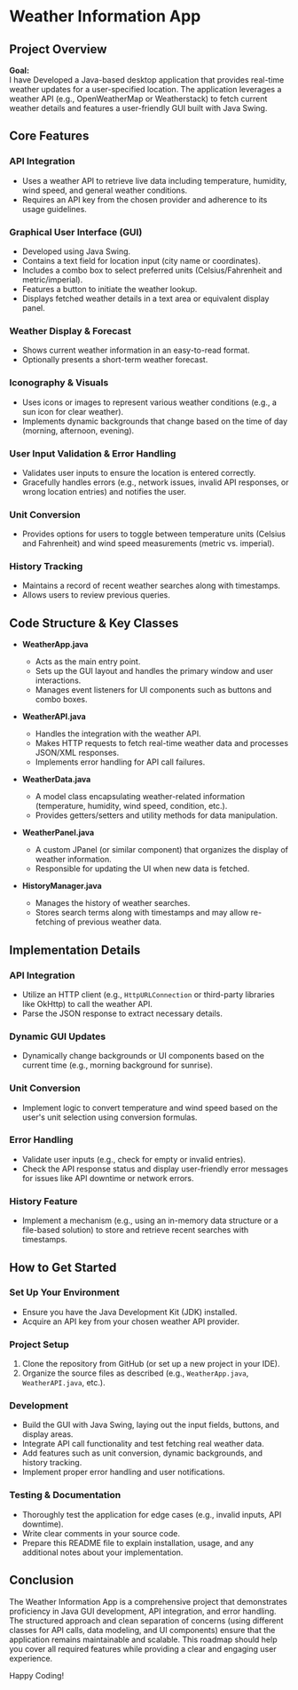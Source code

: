 # Weather Information App

## Project Overview

**Goal:**  
I have Developed a Java-based desktop application that provides real-time weather updates for a user-specified location. The application leverages a weather API (e.g., OpenWeatherMap or Weatherstack) to fetch current weather details and features a user-friendly GUI built with Java Swing.

## Core Features

### API Integration
- Uses a weather API to retrieve live data including temperature, humidity, wind speed, and general weather conditions.
- Requires an API key from the chosen provider and adherence to its usage guidelines.

### Graphical User Interface (GUI)
- Developed using Java Swing.
- Contains a text field for location input (city name or coordinates).
- Includes a combo box to select preferred units (Celsius/Fahrenheit and metric/imperial).
- Features a button to initiate the weather lookup.
- Displays fetched weather details in a text area or equivalent display panel.

### Weather Display & Forecast
- Shows current weather information in an easy-to-read format.
- Optionally presents a short-term weather forecast.

### Iconography & Visuals
- Uses icons or images to represent various weather conditions (e.g., a sun icon for clear weather).
- Implements dynamic backgrounds that change based on the time of day (morning, afternoon, evening).

### User Input Validation & Error Handling
- Validates user inputs to ensure the location is entered correctly.
- Gracefully handles errors (e.g., network issues, invalid API responses, or wrong location entries) and notifies the user.

### Unit Conversion
- Provides options for users to toggle between temperature units (Celsius and Fahrenheit) and wind speed measurements (metric vs. imperial).

### History Tracking
- Maintains a record of recent weather searches along with timestamps.
- Allows users to review previous queries.

## Code Structure & Key Classes

- **WeatherApp.java**  
  - Acts as the main entry point.
  - Sets up the GUI layout and handles the primary window and user interactions.
  - Manages event listeners for UI components such as buttons and combo boxes.

- **WeatherAPI.java**  
  - Handles the integration with the weather API.
  - Makes HTTP requests to fetch real-time weather data and processes JSON/XML responses.
  - Implements error handling for API call failures.

- **WeatherData.java**  
  - A model class encapsulating weather-related information (temperature, humidity, wind speed, condition, etc.).
  - Provides getters/setters and utility methods for data manipulation.

- **WeatherPanel.java**  
  - A custom JPanel (or similar component) that organizes the display of weather information.
  - Responsible for updating the UI when new data is fetched.

- **HistoryManager.java**  
  - Manages the history of weather searches.
  - Stores search terms along with timestamps and may allow re-fetching of previous weather data.

## Implementation Details

### API Integration
- Utilize an HTTP client (e.g., `HttpURLConnection` or third-party libraries like OkHttp) to call the weather API.
- Parse the JSON response to extract necessary details.

### Dynamic GUI Updates
- Dynamically change backgrounds or UI components based on the current time (e.g., morning background for sunrise).

### Unit Conversion
- Implement logic to convert temperature and wind speed based on the user's unit selection using conversion formulas.

### Error Handling
- Validate user inputs (e.g., check for empty or invalid entries).
- Check the API response status and display user-friendly error messages for issues like API downtime or network errors.

### History Feature
- Implement a mechanism (e.g., using an in-memory data structure or a file-based solution) to store and retrieve recent searches with timestamps.

## How to Get Started

### Set Up Your Environment
- Ensure you have the Java Development Kit (JDK) installed.
- Acquire an API key from your chosen weather API provider.

### Project Setup
1. Clone the repository from GitHub (or set up a new project in your IDE).
2. Organize the source files as described (e.g., `WeatherApp.java`, `WeatherAPI.java`, etc.).

### Development
- Build the GUI with Java Swing, laying out the input fields, buttons, and display areas.
- Integrate API call functionality and test fetching real weather data.
- Add features such as unit conversion, dynamic backgrounds, and history tracking.
- Implement proper error handling and user notifications.

### Testing & Documentation
- Thoroughly test the application for edge cases (e.g., invalid inputs, API downtime).
- Write clear comments in your source code.
- Prepare this README file to explain installation, usage, and any additional notes about your implementation.

## Conclusion

The Weather Information App is a comprehensive project that demonstrates proficiency in Java GUI development, API integration, and error handling. The structured approach and clean separation of concerns (using different classes for API calls, data modeling, and UI components) ensure that the application remains maintainable and scalable. This roadmap should help you cover all required features while providing a clear and engaging user experience.

Happy Coding!
